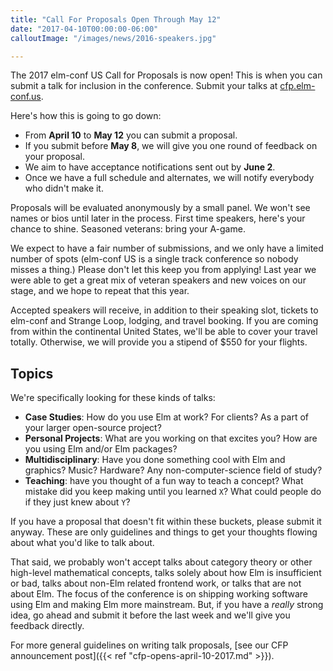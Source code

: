 ```yaml
---
title: "Call For Proposals Open Through May 12"
date: "2017-04-10T00:00:00-06:00"
calloutImage: "/images/news/2016-speakers.jpg"

---
```


The 2017 elm-conf US Call for Proposals is now open!
This is when you can submit a talk for inclusion in the conference.
Submit your talks at [cfp.elm-conf.us](https://cfp.elm-conf.us/events/elm-conf-us-2017).

Here's how this is going to go down:

- From **April 10** to **May 12** you can submit a proposal.
- If you submit before **May 8**, we will give you one round of feedback on your proposal. 
- We aim to have acceptance notifications sent out by **June 2**.
- Once we have a full schedule and alternates, we will notify everybody who didn't make it.

Proposals will be evaluated anonymously by a small panel. We won't see names or bios until later in the process. First time speakers, here's your chance to shine. Seasoned veterans: bring your A-game.

We expect to have a fair number of submissions, and we only have a limited number of spots (elm-conf US is a single track conference so nobody misses a thing.) Please don't let this keep you from applying! Last year we were able to get a great mix of veteran speakers and new voices on our stage, and we hope to repeat that this year.

Accepted speakers will receive, in addition to their speaking slot, tickets to elm-conf and Strange Loop, lodging, and travel booking. If you are coming from within the continental United States, we'll be able to cover your travel totally. Otherwise, we will provide you a stipend of $550 for your flights.

<!--more-->

## Topics

We're specifically looking for these kinds of talks:

- **Case Studies**: How do you use Elm at work? For clients? As a part of your larger open-source project?
- **Personal Projects**: What are you working on that excites you? How are you using Elm and/or Elm packages?
- **Multidisciplinary**: Have you done something cool with Elm and graphics? Music? Hardware? Any non-computer-science field of study?
- **Teaching**: have you thought of a fun way to teach a concept? What mistake did you keep making until you learned `X`? What could people do if they just knew about `Y`?

If you have a proposal that doesn't fit within these buckets, please submit it anyway. These are only guidelines and things to get your thoughts flowing about what you'd like to talk about.

That said, we probably won't accept talks about category theory or other high-level mathematical concepts, talks solely about how Elm is insufficient or bad, talks about non-Elm related frontend work, or talks that are not about Elm. The focus of the conference is on shipping working software using Elm and making Elm more mainstream. But, if you have a *really* strong idea, go ahead and submit it before the last week and we'll give you feedback directly.

For more general guidelines on writing talk proposals, [see our CFP announcement post]({{< ref "cfp-opens-april-10-2017.md" >}}).
